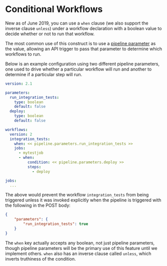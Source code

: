 # Conditional Workflows
New as of June 2019, you can use a `when` clause (we also support the inverse clause `unless`) under a workflow declaration with a boolean value to decide whether or not to run that workflow.

The most common use of this construct is to use a [pipeline parameter](pipeline-parameters.md) as the value, allowing an API trigger to pass that parameter to determine which workflows to run.

Below is an example configuration using two different pipeline parameters, one used to drive whether a particular workflow will run and another to determine if a particular step will run.

```yaml
version: 2.1

parameters:
  run_integration_tests:
    type: boolean
    default: false
  deploy:
    type: boolean
    default: false

workflows:
  version: 2
  integration_tests:
    when: << pipeline.parameters.run_integration_tests >>
    jobs:
      - mytestjob
      - when:
          condition: << pipeline.parameters.deploy >>
          steps:
            - deploy

jobs:
  ...
```

The above would prevent the workflow `integration_tests` from being triggered
unless it was invoked explicitly when the pipeline is triggered with the following in the POST body:

```json
{
    "parameters": {
        "run_integration_tests": true
    }
}
```

The `when` key actually accepts any boolean, not just pipeline parameters,
though pipeline parameters will be the primary use of this feature until we implement others. `when` also has an inverse clause called `unless`, which inverts truthiness of the condition.
